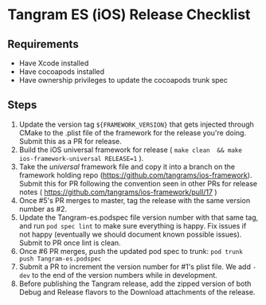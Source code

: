# Tangram ES (iOS) Release Checklist

## Requirements
- Have Xcode installed
- Have cocoapods installed
- Have ownership privileges to update the cocoapods trunk spec

## Steps
1. Update the version tag `${FRAMEWORK_VERSION}` that gets injected through CMake to the .plist file
of the framework for the release you're doing. Submit this as a PR for release.
2. Build the iOS universal framework for release ( `make clean  && make ios-framework-universal RELEASE=1` ).
3. Take the *universal* framework file and copy it into a branch on the framework holding repo
(https://github.com/tangrams/ios-framework). Submit this for PR following the convention seen in other
PRs for release notes ( https://github.com/tangrams/ios-framework/pull/17 )
4. Once #5's PR merges to master, tag the release with the same version number as #2.
5. Update the Tangram-es.podspec file version number with that same tag, and run `pod spec lint` to
make sure everything is happy. Fix issues if not happy (eventually we should document known possible
issues). Submit to PR once lint is clean.
6. Once #6 PR merges, push the updated pod spec to trunk: `pod trunk push Tangram-es.podspec`
7. Submit a PR to increment the version number for #1's plist file. We add `-dev` to the end of the
version numbers while in development.
8. Before publishing the Tangram release, add the zipped version of both Debug and Release flavors
to the Download attachments of the release.
